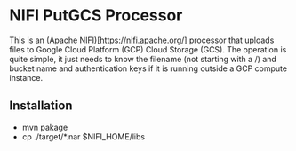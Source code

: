 # NIFI PutGCS Processor

This is an (Apache NIFI)[https://nifi.apache.org/] processor that uploads files to Google Cloud Platform (GCP) Cloud Storage (GCS). The operation is quite simple, it just needs to know the filename (not starting with a /) and bucket name and authentication keys if it is running outside a GCP compute instance.

## Installation
* mvn pakage
* cp ./target/*.nar $NIFI_HOME/libs